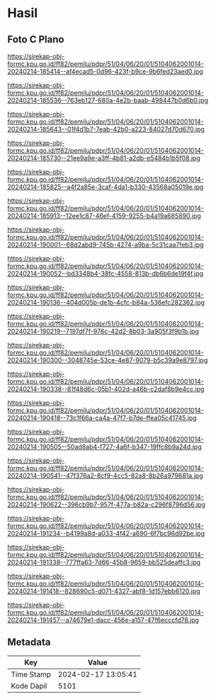 # Hasil

## Foto C Plano

https://sirekap-obj-formc.kpu.go.id/ff82/pemilu/pdpr/51/04/06/20/01/5104062001014-20240214-185414--af4ecad5-0d96-423f-b9ce-9b6fed23aed0.jpg

https://sirekap-obj-formc.kpu.go.id/ff82/pemilu/pdpr/51/04/06/20/01/5104062001014-20240214-185536--763eb127-680a-4e2b-baab-498447b0d6b0.jpg

https://sirekap-obj-formc.kpu.go.id/ff82/pemilu/pdpr/51/04/06/20/01/5104062001014-20240214-185643--01f4d1b7-7eab-42b0-a223-84027d70d670.jpg

https://sirekap-obj-formc.kpu.go.id/ff82/pemilu/pdpr/51/04/06/20/01/5104062001014-20240214-185730--21ee9a9e-a3ff-4b81-a2db-e5484b1b5f08.jpg

https://sirekap-obj-formc.kpu.go.id/ff82/pemilu/pdpr/51/04/06/20/01/5104062001014-20240214-185825--a4f2a85e-3caf-4da1-b330-43568a05019e.jpg

https://sirekap-obj-formc.kpu.go.id/ff82/pemilu/pdpr/51/04/06/20/01/5104062001014-20240214-185913--12ee1c87-46ef-4159-9255-b4a19a685890.jpg

https://sirekap-obj-formc.kpu.go.id/ff82/pemilu/pdpr/51/04/06/20/01/5104062001014-20240214-190001--68d2abd9-745b-4274-a9ba-5c31caa7feb3.jpg

https://sirekap-obj-formc.kpu.go.id/ff82/pemilu/pdpr/51/04/06/20/01/5104062001014-20240214-190052--bd3348b4-38fc-4558-813b-db6b6de19f4f.jpg

https://sirekap-obj-formc.kpu.go.id/ff82/pemilu/pdpr/51/04/06/20/01/5104062001014-20240214-190136--404d005b-de1b-4cfc-b84a-536efc282362.jpg

https://sirekap-obj-formc.kpu.go.id/ff82/pemilu/pdpr/51/04/06/20/01/5104062001014-20240214-190219--7197df7f-976c-42d2-8b03-3a905f3f9b1b.jpg

https://sirekap-obj-formc.kpu.go.id/ff82/pemilu/pdpr/51/04/06/20/01/5104062001014-20240214-190300--3048745e-53ce-4e87-9079-b5c39a9e8797.jpg

https://sirekap-obj-formc.kpu.go.id/ff82/pemilu/pdpr/51/04/06/20/01/5104062001014-20240214-190338--81f48d6c-05b1-402d-a46b-c2daf8b9e4cc.jpg

https://sirekap-obj-formc.kpu.go.id/ff82/pemilu/pdpr/51/04/06/20/01/5104062001014-20240214-190418--73c1f66a-ca4a-47f7-b7de-ffea05c41745.jpg

https://sirekap-obj-formc.kpu.go.id/ff82/pemilu/pdpr/51/04/06/20/01/5104062001014-20240214-190505--50ad8ab4-f727-4a6f-b347-19ffc8b9a24d.jpg

https://sirekap-obj-formc.kpu.go.id/ff82/pemilu/pdpr/51/04/06/20/01/5104062001014-20240214-190541--47f376a2-8cf9-4cc5-82a8-8b26a979681a.jpg

https://sirekap-obj-formc.kpu.go.id/ff82/pemilu/pdpr/51/04/06/20/01/5104062001014-20240214-190622--396cb9b7-957f-477a-b82a-c296f8796d56.jpg

https://sirekap-obj-formc.kpu.go.id/ff82/pemilu/pdpr/51/04/06/20/01/5104062001014-20240214-191234--b4199a8d-a033-4f42-a690-6f7bc96d92be.jpg

https://sirekap-obj-formc.kpu.go.id/ff82/pemilu/pdpr/51/04/06/20/01/5104062001014-20240214-191338--777ffa63-7d66-45b8-9659-bb525deaffc3.jpg

https://sirekap-obj-formc.kpu.go.id/ff82/pemilu/pdpr/51/04/06/20/01/5104062001014-20240214-191418--828690c5-d071-4327-abf8-1d157ebb6120.jpg

https://sirekap-obj-formc.kpu.go.id/ff82/pemilu/pdpr/51/04/06/20/01/5104062001014-20240214-191457--a74679e1-dacc-456e-a157-47f6ecccfd78.jpg


## Metadata

| Key        | Value               |
| ---------- | ------------------- |
| Time Stamp | 2024-02-17 13:05:41 |
| Kode Dapil | 5101                |



